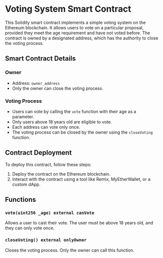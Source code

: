 # Voting System Smart Contract

This Solidity smart contract implements a simple voting system on the Ethereum blockchain. It allows users to vote on a particular proposal, provided they meet the age requirement and have not voted before. The contract is owned by a designated address, which has the authority to close the voting process.

## Smart Contract Details

### Owner
- Address: `owner_address`
- Only the owner can close the voting process.

### Voting Process
- Users can vote by calling the `vote` function with their age as a parameter.
- Only users above 18 years old are eligible to vote.
- Each address can vote only once.
- The voting process can be closed by the owner using the `closeVoting` function.

## Contract Deployment

To deploy this contract, follow these steps:

1. Deploy the contract on the Ethereum blockchain.
2. Interact with the contract using a tool like Remix, MyEtherWallet, or a custom dApp.

## Functions

### `vote(uint256 _age) external canVote`
Allows a user to cast their vote. The user must be above 18 years old, and they can only vote once.

### `closeVoting() external onlyOwner`
Closes the voting process. Only the owner can call this function.


